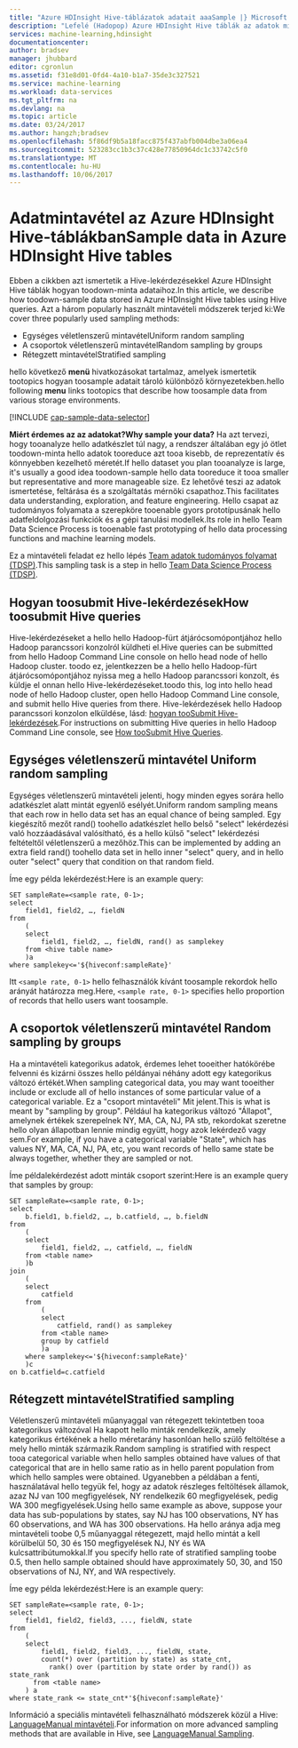 ```yaml
---
title: "Azure HDInsight Hive-táblázatok adatait aaaSample |} Microsoft Docs"
description: "Lefelé (Hadopop) Azure HDInsight Hive táblák az adatok mintavétele"
services: machine-learning,hdinsight
documentationcenter: 
author: bradsev
manager: jhubbard
editor: cgronlun
ms.assetid: f31e8d01-0fd4-4a10-b1a7-35de3c327521
ms.service: machine-learning
ms.workload: data-services
ms.tgt_pltfrm: na
ms.devlang: na
ms.topic: article
ms.date: 03/24/2017
ms.author: hangzh;bradsev
ms.openlocfilehash: 5f86df9b5a18facc875f437abfb004dbe3a06ea4
ms.sourcegitcommit: 523283cc1b3c37c428e77850964dc1c33742c5f0
ms.translationtype: MT
ms.contentlocale: hu-HU
ms.lasthandoff: 10/06/2017
---
```

# <a name="sample-data-in-azure-hdinsight-hive-tables"></a><span data-ttu-id="9a0f3-103">Adatmintavétel az Azure HDInsight Hive-táblákban</span><span class="sxs-lookup"><span data-stu-id="9a0f3-103">Sample data in Azure HDInsight Hive tables</span></span>
<span data-ttu-id="9a0f3-104">Ebben a cikkben azt ismertetik a Hive-lekérdezésekkel Azure HDInsight Hive táblák hogyan toodown-minta adataihoz.</span><span class="sxs-lookup"><span data-stu-id="9a0f3-104">In this article, we describe how toodown-sample data stored in Azure HDInsight Hive tables using Hive queries.</span></span> <span data-ttu-id="9a0f3-105">Azt a három popularly használt mintavételi módszerek terjed ki:</span><span class="sxs-lookup"><span data-stu-id="9a0f3-105">We cover three popularly used sampling methods:</span></span>

* <span data-ttu-id="9a0f3-106">Egységes véletlenszerű mintavétel</span><span class="sxs-lookup"><span data-stu-id="9a0f3-106">Uniform random sampling</span></span>
* <span data-ttu-id="9a0f3-107">A csoportok véletlenszerű mintavétel</span><span class="sxs-lookup"><span data-stu-id="9a0f3-107">Random sampling by groups</span></span>
* <span data-ttu-id="9a0f3-108">Rétegzett mintavétel</span><span class="sxs-lookup"><span data-stu-id="9a0f3-108">Stratified sampling</span></span>

<span data-ttu-id="9a0f3-109">hello következő **menü** hivatkozásokat tartalmaz, amelyek ismertetik tootopics hogyan toosample adatait tároló különböző környezetekben.</span><span class="sxs-lookup"><span data-stu-id="9a0f3-109">hello following **menu** links tootopics that describe how toosample data from various storage environments.</span></span>

[!INCLUDE [cap-sample-data-selector](../../includes/cap-sample-data-selector.md)]

<span data-ttu-id="9a0f3-110">**Miért érdemes az az adatokat?**</span><span class="sxs-lookup"><span data-stu-id="9a0f3-110">**Why sample your data?**</span></span>
<span data-ttu-id="9a0f3-111">Ha azt tervezi, hogy tooanalyze hello adatkészlet túl nagy, a rendszer általában egy jó ötlet toodown-minta hello adatok tooreduce azt tooa kisebb, de reprezentatív és könnyebben kezelhető méretét.</span><span class="sxs-lookup"><span data-stu-id="9a0f3-111">If hello dataset you plan tooanalyze is large, it's usually a good idea toodown-sample hello data tooreduce it tooa smaller but representative and more manageable size.</span></span> <span data-ttu-id="9a0f3-112">Ez lehetővé teszi az adatok ismertetése, feltárása és a szolgáltatás mérnöki csapathoz.</span><span class="sxs-lookup"><span data-stu-id="9a0f3-112">This facilitates data understanding, exploration, and feature engineering.</span></span> <span data-ttu-id="9a0f3-113">Hello csapat az tudományos folyamata a szerepköre tooenable gyors prototípusának hello adatfeldolgozási funkciók és a gépi tanulási modellek.</span><span class="sxs-lookup"><span data-stu-id="9a0f3-113">Its role in hello Team Data Science Process is tooenable fast prototyping of hello data processing functions and machine learning models.</span></span>

<span data-ttu-id="9a0f3-114">Ez a mintavételi feladat ez hello lépés [Team adatok tudományos folyamat (TDSP)](https://azure.microsoft.com/documentation/learning-paths/cortana-analytics-process/).</span><span class="sxs-lookup"><span data-stu-id="9a0f3-114">This sampling task is a step in hello [Team Data Science Process (TDSP)](https://azure.microsoft.com/documentation/learning-paths/cortana-analytics-process/).</span></span>

## <a name="how-toosubmit-hive-queries"></a><span data-ttu-id="9a0f3-115">Hogyan toosubmit Hive-lekérdezések</span><span class="sxs-lookup"><span data-stu-id="9a0f3-115">How toosubmit Hive queries</span></span>
<span data-ttu-id="9a0f3-116">Hive-lekérdezéseket a hello hello Hadoop-fürt átjárócsomópontjához hello Hadoop parancssori konzolról küldheti el.</span><span class="sxs-lookup"><span data-stu-id="9a0f3-116">Hive queries can be submitted from hello Hadoop Command Line console on hello head node of hello Hadoop cluster.</span></span> <span data-ttu-id="9a0f3-117">toodo ez, jelentkezzen be a hello hello Hadoop-fürt átjárócsomópontjához nyissa meg a hello Hadoop parancssori konzolt, és küldje el onnan hello Hive-lekérdezéseket.</span><span class="sxs-lookup"><span data-stu-id="9a0f3-117">toodo this, log into hello head node of hello Hadoop cluster, open hello Hadoop Command Line console, and submit hello Hive queries from there.</span></span> <span data-ttu-id="9a0f3-118">Hive-lekérdezések hello Hadoop parancssori konzolon elküldése, lásd: [hogyan tooSubmit Hive-lekérdezések](machine-learning-data-science-move-hive-tables.md#submit).</span><span class="sxs-lookup"><span data-stu-id="9a0f3-118">For instructions on submitting Hive queries in hello Hadoop Command Line console, see [How tooSubmit Hive Queries](machine-learning-data-science-move-hive-tables.md#submit).</span></span>

## <span data-ttu-id="9a0f3-119"><a name="uniform"></a>Egységes véletlenszerű mintavétel</span><span class="sxs-lookup"><span data-stu-id="9a0f3-119"><a name="uniform"></a> Uniform random sampling</span></span>
<span data-ttu-id="9a0f3-120">Egységes véletlenszerű mintavételi jelenti, hogy minden egyes sorára hello adatkészlet alatt mintát egyenlő esélyét.</span><span class="sxs-lookup"><span data-stu-id="9a0f3-120">Uniform random sampling means that each row in hello data set has an equal chance of being sampled.</span></span> <span data-ttu-id="9a0f3-121">Egy kiegészítő mezőt rand() toohello adatkészlet hello belső "select" lekérdezési való hozzáadásával valósítható, és a hello külső "select" lekérdezési feltételtől véletlenszerű a mezőhöz.</span><span class="sxs-lookup"><span data-stu-id="9a0f3-121">This can be implemented by adding an extra field rand() toohello data set in hello inner "select" query, and in hello outer "select" query that condition on that random field.</span></span>

<span data-ttu-id="9a0f3-122">Íme egy példa lekérdezést:</span><span class="sxs-lookup"><span data-stu-id="9a0f3-122">Here is an example query:</span></span>

    SET sampleRate=<sample rate, 0-1>;
    select
        field1, field2, …, fieldN
    from
        (
        select
            field1, field2, …, fieldN, rand() as samplekey
        from <hive table name>
        )a
    where samplekey<='${hiveconf:sampleRate}'

<span data-ttu-id="9a0f3-123">Itt `<sample rate, 0-1>` hello felhasználók kívánt toosample rekordok hello arányát határozza meg.</span><span class="sxs-lookup"><span data-stu-id="9a0f3-123">Here, `<sample rate, 0-1>` specifies hello proportion of records that hello users want toosample.</span></span>

## <span data-ttu-id="9a0f3-124"><a name="group"></a>A csoportok véletlenszerű mintavétel</span><span class="sxs-lookup"><span data-stu-id="9a0f3-124"><a name="group"></a> Random sampling by groups</span></span>
<span data-ttu-id="9a0f3-125">Ha a mintavételi kategorikus adatok, érdemes lehet tooeither hatókörébe felvenni és kizárni összes hello példányai néhány adott egy kategorikus változó értékét.</span><span class="sxs-lookup"><span data-stu-id="9a0f3-125">When sampling categorical data, you may want tooeither include or exclude all of hello instances of some particular value of a categorical variable.</span></span> <span data-ttu-id="9a0f3-126">Ez a "csoport mintavételi" Mit jelent.</span><span class="sxs-lookup"><span data-stu-id="9a0f3-126">This is what is meant by "sampling by group".</span></span>
<span data-ttu-id="9a0f3-127">Például ha kategorikus változó "Állapot", amelynek értékek szerepelnek NY, MA, CA, NJ, PA stb, rekordokat szeretne hello olyan állapotban lennie mindig együtt, hogy azok lekérdező vagy sem.</span><span class="sxs-lookup"><span data-stu-id="9a0f3-127">For example, if you have a categorical variable "State", which has values NY, MA, CA, NJ, PA, etc, you want records of hello same state be always together, whether they are sampled or not.</span></span>

<span data-ttu-id="9a0f3-128">Íme példalekérdezést adott minták csoport szerint:</span><span class="sxs-lookup"><span data-stu-id="9a0f3-128">Here is an example query that samples by group:</span></span>

    SET sampleRate=<sample rate, 0-1>;
    select
        b.field1, b.field2, …, b.catfield, …, b.fieldN
    from
        (
        select
            field1, field2, …, catfield, …, fieldN
        from <table name>
        )b
    join
        (
        select
            catfield
        from
            (
            select
                catfield, rand() as samplekey
            from <table name>
            group by catfield
            )a
        where samplekey<='${hiveconf:sampleRate}'
        )c
    on b.catfield=c.catfield

## <span data-ttu-id="9a0f3-129"><a name="stratified"></a>Rétegzett mintavétel</span><span class="sxs-lookup"><span data-stu-id="9a0f3-129"><a name="stratified"></a>Stratified sampling</span></span>
<span data-ttu-id="9a0f3-130">Véletlenszerű mintavételi műanyaggal van rétegezett tekintetben tooa kategorikus változóval Ha kapott hello minták rendelkezik, amely kategorikus értékének a hello méretarány hasonlóan hello szülő feltöltése a mely hello minták származik.</span><span class="sxs-lookup"><span data-stu-id="9a0f3-130">Random sampling is stratified with respect tooa categorical variable when hello samples obtained have values of that categorical that are in hello same ratio as in hello parent population from which hello samples were obtained.</span></span> <span data-ttu-id="9a0f3-131">Ugyanebben a példában a fenti, használatával hello tegyük fel, hogy az adatok részleges feltöltések államok, azaz NJ van 100 megfigyelések, NY rendelkezik 60 megfigyelések, pedig WA 300 megfigyelések.</span><span class="sxs-lookup"><span data-stu-id="9a0f3-131">Using hello same example as above, suppose your data has sub-populations by states, say NJ has 100 observations, NY has 60 observations, and WA has 300 observations.</span></span> <span data-ttu-id="9a0f3-132">Ha hello aránya adja meg mintavételi toobe 0,5 műanyaggal rétegezett, majd hello mintát a kell körülbelül 50, 30 és 150 megfigyelések NJ, NY és WA kulcsattribútumokkal.</span><span class="sxs-lookup"><span data-stu-id="9a0f3-132">If you specify hello rate of stratified sampling toobe 0.5, then hello sample obtained should have approximately 50, 30, and 150 observations of NJ, NY, and WA respectively.</span></span>

<span data-ttu-id="9a0f3-133">Íme egy példa lekérdezést:</span><span class="sxs-lookup"><span data-stu-id="9a0f3-133">Here is an example query:</span></span>

    SET sampleRate=<sample rate, 0-1>;
    select
        field1, field2, field3, ..., fieldN, state
    from
        (
        select
            field1, field2, field3, ..., fieldN, state,
            count(*) over (partition by state) as state_cnt,
              rank() over (partition by state order by rand()) as state_rank
          from <table name>
        ) a
    where state_rank <= state_cnt*'${hiveconf:sampleRate}'


<span data-ttu-id="9a0f3-134">Információ a speciális mintavételi felhasználható módszerek közül a Hive: [LanguageManual mintavételi](https://cwiki.apache.org/confluence/display/Hive/LanguageManual+Sampling).</span><span class="sxs-lookup"><span data-stu-id="9a0f3-134">For information on more advanced sampling methods that are available in Hive, see [LanguageManual Sampling](https://cwiki.apache.org/confluence/display/Hive/LanguageManual+Sampling).</span></span>

